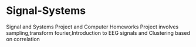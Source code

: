 # Signal-Systems
Signal and Systems Project and Computer Homeworks
Project involves sampling,transform fourier,Introduction to EEG signals and Clustering based on correlation
